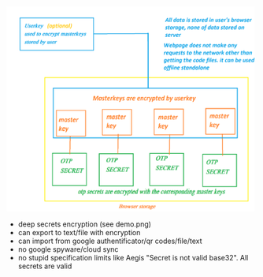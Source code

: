 ![Concept](demo.png)

- deep secrets encryption (see demo.png)
- can export to text/file with encryption
- can import from google authentificator/qr codes/file/text
- no google spyware/cloud sync
- no stupid specification limits like Aegis "Secret is not valid base32". All secrets are valid
